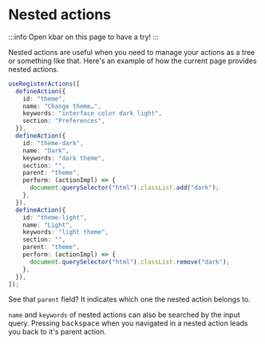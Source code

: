 # Nested actions

:::info
Open kbar on this page to have a try!
:::

Nested actions are useful when you need to manage your actions as a tree or something like that. Here's an example of how the current page provides nested actions.

```typescript
useRegisterActions([
  defineAction({
    id: "theme",
    name: "Change theme…",
    keywords: "interface color dark light",
    section: "Preferences",
  }),
  defineAction({
    id: "theme-dark",
    name: "Dark",
    keywords: "dark theme",
    section: "",
    parent: "theme",
    perform: (actionImpl) => {
      document.querySelector("html").classList.add("dark");
    },
  }),
  defineAction({
    id: "theme-light",
    name: "Light",
    keywords: "light theme",
    section: "",
    parent: "theme",
    perform: (actionImpl) => {
      document.querySelector("html").classList.remove("dark");
    },
  }),
]);
```

See that `parent` field? It indicates which one the nested action belongs to.

`name` and `keywords` of nested actions can also be searched by the input query. Pressing <kbd>backspace</kbd> when you navigated in a nested action leads you back to it's parent action.

<script setup>
import { useRegisterActions, defineAction } from '../../src';

useRegisterActions([
  defineAction({
    id: "theme",
    name: "Change theme…",
    keywords: "interface color dark light",
    section: "Preferences",
  }),
  defineAction({
    id: "theme-dark",
    name: "Dark",
    keywords: "dark theme",
    section: "",
    parent: "theme",
    perform: (actionImpl) => {
      document.querySelector("html").classList.add("dark");
    },
  }),
  defineAction({
    id: "theme-light",
    name: "Light",
    keywords: "light theme",
    section: "",
    parent: "theme",
    perform: (actionImpl) => {
      document.querySelector("html").classList.remove("dark");
    },
  }),
]);
</script>
